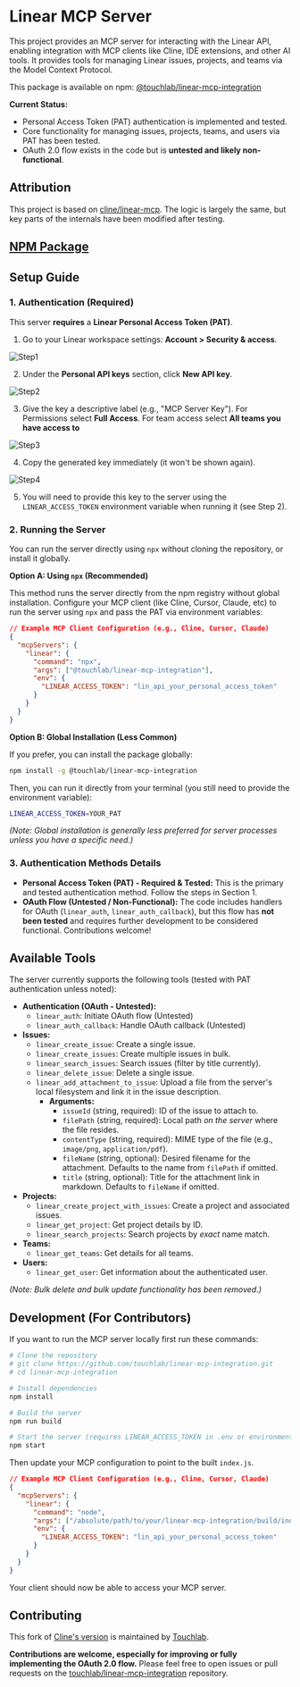 # Linear MCP Server

This project provides an MCP server for interacting with the Linear API, enabling integration with MCP clients like Cline, IDE extensions, and other AI tools. It provides tools for managing Linear issues, projects, and teams via the Model Context Protocol.

This package is available on npm: [@touchlab/linear-mcp-integration](https://www.npmjs.com/package/@touchlab/linear-mcp-integration)

**Current Status:**
*   Personal Access Token (PAT) authentication is implemented and tested.
*   Core functionality for managing issues, projects, teams, and users via PAT has been tested.
*   OAuth 2.0 flow exists in the code but is **untested and likely non-functional**.

## Attribution

This project is based on [cline/linear-mcp](https://github.com/cline/linear-mcp). The logic is largely the same, but key parts of the internals have been modified after testing.

## [NPM Package](https://www.npmjs.com/package/@touchlab/linear-mcp-integration)

## Setup Guide

### 1. Authentication (Required)

This server **requires** a **Linear Personal Access Token (PAT)**.

1.  Go to your Linear workspace settings: **Account > Security & access**.

![Step1](./photos/Step1.png)

2.  Under the **Personal API keys** section, click **New API key**.

![Step2](./photos/Step2.png)

3.  Give the key a descriptive label (e.g., "MCP Server Key"). 
For Permissions select **Full Access**. 
For team access select **All teams you have access to**

![Step3](./photos/Step3.png)

4.  Copy the generated key immediately (it won't be shown again).

![Step4](./photos/Step4.png)

5.  You will need to provide this key to the server using the `LINEAR_ACCESS_TOKEN` environment variable when running it (see Step 2).

### 2. Running the Server

You can run the server directly using `npx` without cloning the repository, or install it globally.

**Option A: Using `npx` (Recommended)**

This method runs the server directly from the npm registry without global installation. Configure your MCP client (like Cline, Cursor, Claude, etc) to run the server using `npx` and pass the PAT via environment variables:

```json
// Example MCP Client Configuration (e.g., Cline, Cursor, Claude)
{
  "mcpServers": {
    "linear": {
      "command": "npx", 
      "args": ["@touchlab/linear-mcp-integration"],
      "env": {
        "LINEAR_ACCESS_TOKEN": "lin_api_your_personal_access_token"
      }
    }
  }
}
```

**Option B: Global Installation (Less Common)**

If you prefer, you can install the package globally:

```bash
npm install -g @touchlab/linear-mcp-integration
```

Then, you can run it directly from your terminal (you still need to provide the environment variable):

```bash
LINEAR_ACCESS_TOKEN=YOUR_PAT
```

*(Note: Global installation is generally less preferred for server processes unless you have a specific need.)*

### 3. Authentication Methods Details

*   **Personal Access Token (PAT) - Required & Tested:** This is the primary and tested authentication method. Follow the steps in Section 1.
*   **OAuth Flow (Untested / Non-Functional):** The code includes handlers for OAuth (`linear_auth`, `linear_auth_callback`), but this flow has **not been tested** and requires further development to be considered functional. Contributions welcome!

## Available Tools

The server currently supports the following tools (tested with PAT authentication unless noted):

*   **Authentication (OAuth - Untested):**
    *   `linear_auth`: Initiate OAuth flow (Untested)
    *   `linear_auth_callback`: Handle OAuth callback (Untested)
*   **Issues:**
    *   `linear_create_issue`: Create a single issue.
    *   `linear_create_issues`: Create multiple issues in bulk.
    *   `linear_search_issues`: Search issues (filter by title currently).
    *   `linear_delete_issue`: Delete a single issue.
    *   `linear_add_attachment_to_issue`: Upload a file from the server's local filesystem and link it in the issue description.
        *   **Arguments:**
            *   `issueId` (string, required): ID of the issue to attach to.
            *   `filePath` (string, required): Local path *on the server* where the file resides.
            *   `contentType` (string, required): MIME type of the file (e.g., `image/png`, `application/pdf`).
            *   `fileName` (string, optional): Desired filename for the attachment. Defaults to the name from `filePath` if omitted.
            *   `title` (string, optional): Title for the attachment link in markdown. Defaults to `fileName` if omitted.
*   **Projects:**
    *   `linear_create_project_with_issues`: Create a project and associated issues.
    *   `linear_get_project`: Get project details by ID.
    *   `linear_search_projects`: Search projects by *exact* name match.
*   **Teams:**
    *   `linear_get_teams`: Get details for all teams.
*   **Users:**
    *   `linear_get_user`: Get information about the authenticated user.

*(Note: Bulk delete and bulk update functionality has been removed.)*

## Development (For Contributors)

If you want to run the MCP server locally first run these commands:

```bash
# Clone the repository
# git clone https://github.com/touchlab/linear-mcp-integration.git
# cd linear-mcp-integration

# Install dependencies
npm install

# Build the server
npm run build

# Start the server (requires LINEAR_ACCESS_TOKEN in .env or environment)
npm start
```

Then update your MCP configuration to point to the built `index.js`.

```json
// Example MCP Client Configuration (e.g., Cline, Cursor, Claude)
{
  "mcpServers": {
    "linear": {
      "command": "node",
      "args": ["/absolute/path/to/your/linear-mcp-integration/build/index.js"],
      "env": {
        "LINEAR_ACCESS_TOKEN": "lin_api_your_personal_access_token"
      }
    }
  }
}    
```

Your client should now be able to access your MCP server.

## Contributing

This fork of [Cline's version](https://github.com/cline/linear-mcp) is maintained by [Touchlab](https://github.com/touchlab).

**Contributions are welcome, especially for improving or fully implementing the OAuth 2.0 flow.** Please feel free to open issues or pull requests on the [touchlab/linear-mcp-integration](https://github.com/touchlab/linear-mcp-integration) repository.
